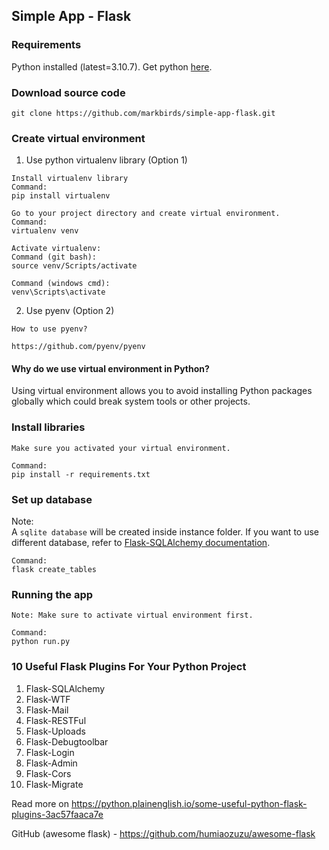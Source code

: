 ## Simple App - Flask

### Requirements

Python installed (latest=3.10.7). Get python [here](https://www.python.org/downloads/).

### Download source code
```
git clone https://github.com/markbirds/simple-app-flask.git
```

### Create virtual environment

1. Use python virtualenv library (Option 1)

```
Install virtualenv library
Command:
pip install virtualenv

Go to your project directory and create virtual environment.
Command:
virtualenv venv

Activate virtualenv:
Command (git bash):
source venv/Scripts/activate

Command (windows cmd):
venv\Scripts\activate
```

2. Use pyenv (Option 2)

```
How to use pyenv?

https://github.com/pyenv/pyenv
```

#### Why do we use virtual environment in Python?

Using virtual environment allows you to avoid installing Python packages globally which could break system tools or other projects.

### Install libraries

```
Make sure you activated your virtual environment.

Command:
pip install -r requirements.txt
```

### Set up database

Note: <br>
A `sqlite database` will be created inside instance folder. If you want to use different database, refer to [Flask-SQLAlchemy documentation](https://flask-sqlalchemy.palletsprojects.com/en/3.0.x/).

```
Command:
flask create_tables
```

### Running the app

```
Note: Make sure to activate virtual environment first.

Command:
python run.py
```

### 10 Useful Flask Plugins For Your Python Project

1. Flask-SQLAlchemy
2. Flask-WTF
3. Flask-Mail
4. Flask-RESTFul
5. Flask-Uploads
6. Flask-Debugtoolbar
7. Flask-Login
8. Flask-Admin
9. Flask-Cors
10. Flask-Migrate

Read more on https://python.plainenglish.io/some-useful-python-flask-plugins-3ac57faaca7e

GitHub (awesome flask) - https://github.com/humiaozuzu/awesome-flask
